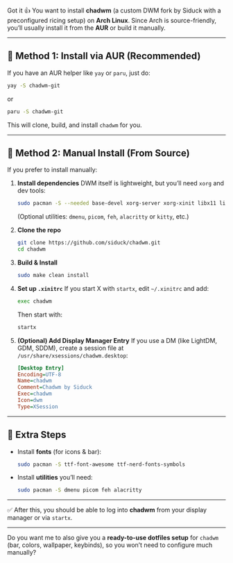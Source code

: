 Got it 👍 You want to install **chadwm** (a custom DWM fork by Siduck with a preconfigured ricing setup) on **Arch Linux**.
Since Arch is source-friendly, you’ll usually install it from the **AUR** or build it manually.

---

## 🔹 Method 1: Install via AUR (Recommended)

If you have an AUR helper like `yay` or `paru`, just do:

```bash
yay -S chadwm-git
```

or

```bash
paru -S chadwm-git
```

This will clone, build, and install `chadwm` for you.

---

## 🔹 Method 2: Manual Install (From Source)

If you prefer to install manually:

1. **Install dependencies**
   DWM itself is lightweight, but you’ll need `xorg` and dev tools:

   ```bash
   sudo pacman -S --needed base-devel xorg-server xorg-xinit libx11 libxft libxinerama
   ```

   (Optional utilities: `dmenu`, `picom`, `feh`, `alacritty` or `kitty`, etc.)

2. **Clone the repo**

   ```bash
   git clone https://github.com/siduck/chadwm.git
   cd chadwm
   ```

3. **Build & Install**

   ```bash
   sudo make clean install
   ```

4. **Set up `.xinitrc`**
   If you start X with `startx`, edit `~/.xinitrc` and add:

   ```bash
   exec chadwm
   ```

   Then start with:

   ```bash
   startx
   ```

5. **(Optional) Add Display Manager Entry**
   If you use a DM (like LightDM, GDM, SDDM), create a session file at
   `/usr/share/xsessions/chadwm.desktop`:

   ```ini
   [Desktop Entry]
   Encoding=UTF-8
   Name=chadwm
   Comment=Chadwm by Siduck
   Exec=chadwm
   Icon=dwm
   Type=XSession
   ```

---

## 🔹 Extra Steps

* Install **fonts** (for icons & bar):

  ```bash
  sudo pacman -S ttf-font-awesome ttf-nerd-fonts-symbols
  ```
* Install **utilities** you’ll need:

  ```bash
  sudo pacman -S dmenu picom feh alacritty
  ```

---

✅ After this, you should be able to log into **chadwm** from your display manager or via `startx`.

---

Do you want me to also give you a **ready-to-use dotfiles setup** for `chadwm` (bar, colors, wallpaper, keybinds), so you won’t need to configure much manually?

